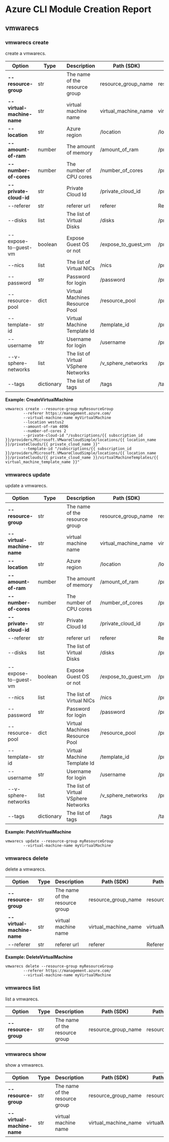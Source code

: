 # Azure CLI Module Creation Report

## vmwarecs

### vmwarecs create

create a vmwarecs.

|Option|Type|Description|Path (SDK)|Path (swagger)|
|------|----|-----------|----------|--------------|
|**--resource-group**|str|The name of the resource group|resource_group_name|resourceGroupName|
|**--virtual-machine-name**|str|virtual machine name|virtual_machine_name|virtualMachineName|
|**--location**|str|Azure region|/location|/location|
|**--amount-of-ram**|number|The amount of memory|/amount_of_ram|/properties/amountOfRam|
|**--number-of-cores**|number|The number of CPU cores|/number_of_cores|/properties/numberOfCores|
|**--private-cloud-id**|str|Private Cloud Id|/private_cloud_id|/properties/privateCloudId|
|--referer|str|referer url|referer|Referer|
|--disks|list|The list of Virtual Disks|/disks|/properties/disks|
|--expose-to-guest-vm|boolean|Expose Guest OS or not|/expose_to_guest_vm|/properties/exposeToGuestVM|
|--nics|list|The list of Virtual NICs|/nics|/properties/nics|
|--password|str|Password for login|/password|/properties/password|
|--resource-pool|dict|Virtual Machines Resource Pool|/resource_pool|/properties/resourcePool|
|--template-id|str|Virtual Machine Template Id|/template_id|/properties/templateId|
|--username|str|Username for login|/username|/properties/username|
|--v-sphere-networks|list|The list of Virtual VSphere Networks|/v_sphere_networks|/properties/vSphereNetworks|
|--tags|dictionary|The list of tags|/tags|/tags|

**Example: CreateVirtualMachine**

```
vmwarecs create --resource-group myResourceGroup
        --referer https://management.azure.com/
        --virtual-machine-name myVirtualMachine
        --location westus2
        --amount-of-ram 4096
        --number-of-cores 2
        --private-cloud-id "/subscriptions/{{ subscription_id }}/providers/Microsoft.VMwareCloudSimple/locations/{{ location_name }}/privateClouds/{{ private_cloud_name }}"
        --template-id "/subscriptions/{{ subscription_id }}/providers/Microsoft.VMwareCloudSimple/locations/{{ location_name }}/privateClouds/{{ private_cloud_name }}/virtualMachineTemplates/{{ virtual_machine_template_name }}"
```
### vmwarecs update

update a vmwarecs.

|Option|Type|Description|Path (SDK)|Path (swagger)|
|------|----|-----------|----------|--------------|
|**--resource-group**|str|The name of the resource group|resource_group_name|resourceGroupName|
|**--virtual-machine-name**|str|virtual machine name|virtual_machine_name|virtualMachineName|
|**--location**|str|Azure region|/location|/location|
|**--amount-of-ram**|number|The amount of memory|/amount_of_ram|/properties/amountOfRam|
|**--number-of-cores**|number|The number of CPU cores|/number_of_cores|/properties/numberOfCores|
|**--private-cloud-id**|str|Private Cloud Id|/private_cloud_id|/properties/privateCloudId|
|--referer|str|referer url|referer|Referer|
|--disks|list|The list of Virtual Disks|/disks|/properties/disks|
|--expose-to-guest-vm|boolean|Expose Guest OS or not|/expose_to_guest_vm|/properties/exposeToGuestVM|
|--nics|list|The list of Virtual NICs|/nics|/properties/nics|
|--password|str|Password for login|/password|/properties/password|
|--resource-pool|dict|Virtual Machines Resource Pool|/resource_pool|/properties/resourcePool|
|--template-id|str|Virtual Machine Template Id|/template_id|/properties/templateId|
|--username|str|Username for login|/username|/properties/username|
|--v-sphere-networks|list|The list of Virtual VSphere Networks|/v_sphere_networks|/properties/vSphereNetworks|
|--tags|dictionary|The list of tags|/tags|/tags|

**Example: PatchVirtualMachine**

```
vmwarecs update --resource-group myResourceGroup
        --virtual-machine-name myVirtualMachine
```
### vmwarecs delete

delete a vmwarecs.

|Option|Type|Description|Path (SDK)|Path (swagger)|
|------|----|-----------|----------|--------------|
|**--resource-group**|str|The name of the resource group|resource_group_name|resourceGroupName|
|**--virtual-machine-name**|str|virtual machine name|virtual_machine_name|virtualMachineName|
|--referer|str|referer url|referer|Referer|

**Example: DeleteVirtualMachine**

```
vmwarecs delete --resource-group myResourceGroup
        --referer https://management.azure.com/
        --virtual-machine-name myVirtualMachine
```
### vmwarecs list

list a vmwarecs.

|Option|Type|Description|Path (SDK)|Path (swagger)|
|------|----|-----------|----------|--------------|
|**--resource-group**|str|The name of the resource group|resource_group_name|resourceGroupName|
### vmwarecs show

show a vmwarecs.

|Option|Type|Description|Path (SDK)|Path (swagger)|
|------|----|-----------|----------|--------------|
|**--resource-group**|str|The name of the resource group|resource_group_name|resourceGroupName|
|**--virtual-machine-name**|str|virtual machine name|virtual_machine_name|virtualMachineName|